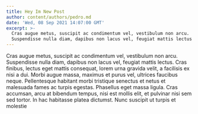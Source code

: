 ```yaml
---
title: Hey Im New Post
author: content/authors/pedro.md
date: 'Wed, 08 Sep 2021 14:07:00 GMT'
excerpt: >-
  Cras augue metus, suscipit ac condimentum vel, vestibulum non arcu.
  Suspendisse nulla diam, dapibus non lacus vel, feugiat mattis lectus
---
```

Cras augue metus, suscipit ac condimentum vel, vestibulum non arcu. Suspendisse nulla diam, dapibus non lacus vel, feugiat mattis lectus. Cras finibus, lectus eget mattis consequat, lorem urna gravida velit, a facilisis ex nisi a dui. Morbi augue massa, maximus et purus vel, ultrices faucibus neque. Pellentesque habitant morbi tristique senectus et netus et malesuada fames ac turpis egestas. Phasellus eget massa ligula. Cras accumsan, arcu at bibendum tempus, nisi est mollis elit, et pulvinar nisi sem sed tortor. In hac habitasse platea dictumst. Nunc suscipit ut turpis et molestie

